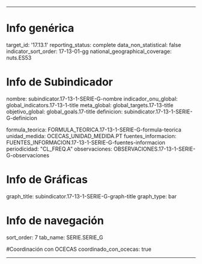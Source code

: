 ---

# Info genérica
target_id: '17.13.1'
reporting_status: complete
data_non_statistical: false
indicator_sort_order: 17-13-01-gg
national_geographical_coverage: nuts.ES53

# Info de Subindicador
nombre: subindicator.17-13-1-SERIE-G-nombre
indicador_onu_global: global_indicators.17-13-1-title
meta_global: global_targets.17-13-title
objetivo_global: global_goals.17-title
definicion: subindicator.17-13-1-SERIE-G-definicion

formula_teorica: FORMULA_TEORICA.17-13-1-SERIE-G-formula-teorica
unidad_medida: OCECAS_UNIDAD_MEDIDA.PT
fuentes_informacion: FUENTES_INFORMACION.17-13-1-SERIE-G-fuentes-informacion
periodicidad: "CL_FREQ.A"
observaciones: OBSERVACIONES.17-13-1-SERIE-G-observaciones


# Info de Gráficas
graph_title: subindicator.17-13-1-SERIE-G-graph-title
graph_type: bar

# Info de navegación
sort_order: 7
tab_name: SERIE.SERIE_G

#Coordinación con OCECAS
coordinado_con_ocecas: true

---